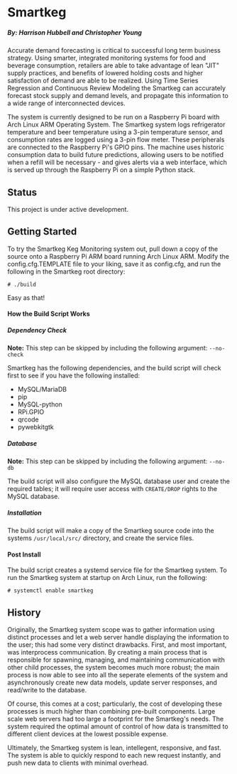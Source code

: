 # Smartkeg
##### By: Harrison Hubbell and  Christopher Young

Accurate demand forecasting is critical to successful long term business strategy. Using smarter, integrated monitoring systems for food and beverage consumption, retailers are able to take advantage of lean "JIT" supply practices, and benefits of lowered holding costs and higher satisfaction of demand are able to be realized.  Using Time Series Regression and Continuous Review Modeling the Smartkeg can accurately forecast stock supply and demand levels, and propagate this information to a wide range of interconnected devices.

The system is currently designed to be run on a Raspberry Pi board with Arch Linux ARM Operating System.  The Smartkeg system logs refrigerator temperature and beer temperature using a 3-pin temperature sensor, and consumption rates are logged using a 3-pin flow meter.  These peripherals are connected to the Raspberry Pi's GPIO pins.  The machine uses historic consumption data to build future predictions, allowing users to be notified when a refill will be necessary - and gives alerts via a web interface, which is served up through the Raspberry Pi on a simple Python stack.

## Status
This project is under active development.

## Getting Started
To try the Smartkeg Keg Monitoring system out, pull down a copy of the source onto a Raspberry Pi ARM board running Arch Linux ARM.  Modify the config.cfg.TEMPLATE file to your liking, save it as config.cfg, and run the following in the Smartkeg root directory:

```Shell
# ./build
```

Easy as that!

#### How the Build Script Works
##### Dependency Check
**Note:** This step can be skipped by including the following argument: `--no-check`

Smartkeg has the following dependencies, and the build script will check first to see if you have the following installed:

* MySQL/MariaDB
* pip
* MySQL-python
* RPi.GPIO
* qrcode
* pywebkitgtk

##### Database
**Note:** This step can be skipped by including the following argument: `--no-db`

The build script will also configure the MySQL database user and create the required tables; it will require user access with `CREATE/DROP` rights to the MySQL database.  

##### Installation
The build script will make a copy of the Smartkeg source code into the systems `/usr/local/src/` directory, and create the service files.

#### Post Install
The build script creates a systemd service file for the Smartkeg system. To run the Smartkeg system at startup on Arch Linux, run the following:
```Shell
# systemctl enable smartkeg
```

## History
Originally, the Smartkeg system scope was to gather information using distinct processes and let a web server handle displaying the information to the user; this had some very distinct drawbacks.  First, and most important, was interprocess communication.  By creating a main process that is responsible for spawning, managing, and maintaining communication with other child processes, the system becomes much more robust; the main process is now able to see into all the seperate elements of the system and asynchronously create new data models, update server responses, and read/write to the database.

Of course, this comes at a cost; particularly, the cost of developing these processes is much higher than combining pre-built components.  Large scale web servers had too large a footprint for the Smartkeg's needs.  The system required the optimal amount of control of how data is transmitted to different client devices at the lowest possible expense.

Ultimately, the Smartkeg system is lean, intellegent, responsive, and fast.  The system is able to quickly respond to each new request instantly, and push new data to clients with minimal overhead.
